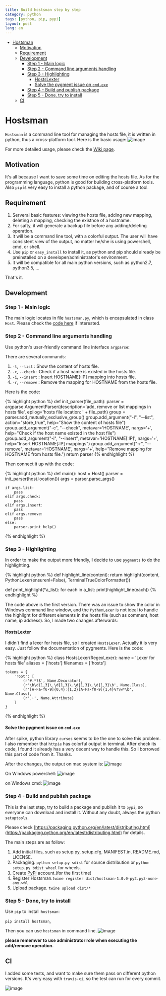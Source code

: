 ```yaml
---
title: Build hostsman step by step  
category: python  
tags: [python, pip, pypi]  
layout: post  
lang: en
---
```


<!-- TOC -->

- [Hostsman](#hostsman)
    - [Motivation](#motivation)
    - [Requirement](#requirement)
    - [Development](#development)
        - [Step 1 - Main logic](#step-1---main-logic)
        - [Step 2 - Command line arguments handling](#step-2---command-line-arguments-handling)
        - [Step 3 - Highlighting](#step-3---highlighting)
            - [HostsLexter](#hostslexter)
            - [Solve the pygment issue on `cmd.exe`](#solve-the-pygment-issue-on-`cmdexe`)
        - [Step 4 - Build and publish package](#step-4---build-and-publish-package)
        - [Step 5 - Done, try to install](#step-5---done-try-to-install)
    - [CI](#ci)

<!-- /TOC -->

# Hostsman
`Hostsman` is a command line tool for managing the hosts file, it is written in python, thus a cross-platform tool. Here is the basic usage:
![image](/assets/images/hostsman-help.png)

For more detailed usage, please check the [Wiki page](https://github.com/qszhuan/hostsman/wiki/Welcome-to-the-hostsman-wiki!).


## Motivation

It's all because I want to save some time on editing the hosts file. As for the programming language, python is good for building cross-platform tools. Also `pip` is very easy to install a python package, and of course a tool.

## Requirement

1. Serveral basic features: viewing the hosts file, adding new mapping, deleting a mapping, checking the existnce of a hostname. 
2. For safty, it will generate a backup file before any adding/deleting operation.
3. It will be a command line tool, with a colorful output. The user will have consistent view of the output, no matter he/she is using powershell, cmd, or shell.
4. Use `pip` or `easy_install` to install it, as python and pip should already be preinstalled on a developer/administrator's environment.
5. It will be compatible for all main python versions, such as python2.7, python3.5, ...

That's it.

## Development

### Step 1 - Main logic

The main logic locates in file `hostsman.py`, which is encapsulated in class `Host`. Please check the [code here](https://github.com/qszhuan/hostsman/blob/master/hostsman.py#L16-L113) if interested.

### Step 2 - Command line arguments handling

Use python's user-friendly command line interface `argparse`:

There are several commands:

1. `-l`, `--list`  : Show the content of hosts file.
1. `-c`, `--check` : Check if a host name is existed in the hosts file.
1. `-i`, `--insert` : Insert HOSTNAME[:IP] mapping into hosts file.
1. `-r`, `--remove` : Remove the mapping for HOSTNAME from the hosts file.


Here is the code:

{% highlight python %}
def init_parser(file_path):
    parser = argparse.ArgumentParser(description='add, remove or list mappings in hosts file',
                                     epilog='hosts file location: ' + file_path)
    group = parser.add_mutually_exclusive_group()
    group.add_argument("-l", "--list", action="store_true", help="Show the content of hosts file")
    group.add_argument("-c", "--check", metavar='HOSTNAME', nargs='+',
                       help="Check if the host name existed in the host file")
    group.add_argument("-i", "--insert", metavar='HOSTNAME[:IP]', nargs='+',
                       help="Insert HOSTNAME[:IP] mappings")
    group.add_argument("-r", "--remove", metavar='HOSTNAME', nargs='+',
                       help="Remove mapping for HOSTNAME from hosts file.")
    return parser
{% endhighlight %}

Then connect it up with the code:

{% highlight python %}
def main():
    host = Host()
    parser = init_parser(host.location())
    args = parser.parse_args()

    if args.list:
        pass
    elif args.check:
        pass
    elif args.insert:
        pass
    elif args.remove:
        pass
    else:
        parser.print_help()
{% endhighlight %}

### Step 3 - Highlighting

In order to make the output more friendly, I decide to use `pygments` to do the highlighting.

{% highlight python %}
def highlight_line(content):
    return highlight(content, PythonLexer(ensurenl=False), TerminalTrueColorFormatter())


def print_highlight(*a_list):
    for each in a_list:
        print(highlight_line(each))
{% endhighlight %}


The code above is the first version. There was an issue to show the color in Windows command line window, and the `PythonLexer` is not ideal to handle the highlight for different elements in the hosts file (such as comment, host name, ip address). So, I made two changes afterwards:

#### HostsLexter
I didn't find a lexer for hosts file, so I created `HostsLexer`. Actually it is very easy. Just follow the documentation of pygments. Here is the code: 

{% highlight python %}
class HostsLexer(RegexLexer):
    name = 'Lexer for hosts file'
    aliases = ['hosts']
    filenames = ['hosts']

    tokens = {
        'root': [
            (r'#.*?$', Name.Decorator),
            (r'\b\d{1,3}\.\d{1,3}\.\d{1,3}\.\d{1,3}\b', Name.Class),
            (r'[A-Fa-f0-9]{0,4}:{1,2}[A-Fa-f0-9]{1,4}%?\w*\b', Name.Class),
            (r'.+', Name.Attribute)
        ]
    }
{% endhighlight %}

#### Solve the pygment issue on `cmd.exe`

After spike, python library `curses` seems to be the one to solve this problem. I also remember that `httpie` has colorful output in terminal. After check its code, I found it already has a very decent way to handle this. So I borrowed this part of code from it. Thanks.

After the changes, the output on mac system is:
![image](/assets/images/hostsman.highlights.v2.png)

On Windows powershell:
![image](/assets/images/hostsman.ps.png)

on Windows cmd:
![image](/assets/images/hostsman.cmd.png)


### Step 4 - Build and publish package

This is the last step, try to build a package and publish it to `pypi`, so everyone can download and install it. Without any doubt, always the python `setuptools`.

Please check [https://packaging.python.org/en/latest/distributing.html](https://packaging.python.org/en/latest/distributing.html) for details.

The main steps are as follow:

1. Add initial files, such as setup.py, setup.cfg, MANIFEST.in, README.md, LICENSE.
2. Packaging. `python setup.py sdist` for source distribution or `python setup.py bdist_wheel` for wheels.
3. Create [PyPI](https://pypi.python.org/pypi) account.(for the first time)
4. Register Hostsman.`twine register dist/hostsman-1.0.0-py2.py3-none-any.whl`
5. Upload package. `twine upload dist/*`

### Step 5 - Done, try to install

Use `pip` to install `hostsman`:

`pip install hostsman`,

Then you can use `hostsman` in command line. 
![image](/assets/images/hostsman-usage.png)

**please rememver to use administrator role when executing the add/remove operation.**

## CI

I added some tests, and want to make sure them pass on different python versions. It's very easy with `travis-ci`, so the test can run for every commit.

![image](/assets/images/travis-ci-hostsman.png)